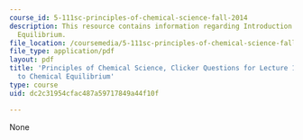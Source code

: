 ```yaml
---
course_id: 5-111sc-principles-of-chemical-science-fall-2014
description: This resource contains information regarding Introduction to Chemical
  Equilibrium.
file_location: /coursemedia/5-111sc-principles-of-chemical-science-fall-2014/dc2c31954cfac487a59717849a44f10f_MIT5_111F14_Lec18Clkr.pdf
file_type: application/pdf
layout: pdf
title: 'Principles of Chemical Science, Clicker Questions for Lecture 18: Introduction
  to Chemical Equilibrium'
type: course
uid: dc2c31954cfac487a59717849a44f10f

---
```

None
